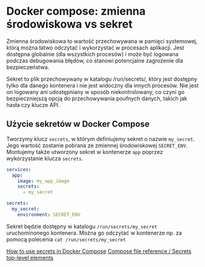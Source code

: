 # Docker compose: zmienna środowiskowa vs sekret

Zmienna środowiskowa to wartość przechowywana w pamięci systemowej, którą można łatwo odczytać i wykorzystać w procesach aplikacji.
Jest dostępna globalnie (dla wszystkich procesów) i może być logowana podczas debugowania błędów, co stanowi potencjalne zagrożenie dla bezpieczeństwa.

Sekret to plik przechowywany w katalogu /run/secrets/, który jest dostępny tylko dla danego kontenera i nie jest widoczny dla innych procesów.
Nie jest on logowany ani udostępniany w sposób niekontrolowany, co czyni go bezpieczniejszą opcją do przechowywania poufnych danych, takich jak hasła czy klucze API.

## Użycie sekretów w Docker Compose

Tworzymy klucz `secrets`, w którym definiujemy sekret o nazwie `my_secret`.
Jego wartość zostanie pobrana ze zmiennej środowiskowej `SECRET_ENV`.
Montujemy także utworzony sekret w kontenerze `app` poprzez wykorzystanie klucza `secrets`.

```yaml
services:
  app:
    image: my_app_image
    secrets:
      - my_secret

secrets:
  my_secret:
    environment: SECRET_ENV
```

Sekret będzie dostępny w katalogu `/run/secrets/my_secret` uruchominonego kontenera.
Można go odczytać w kontenerze np. za pomocą polecenia `cat /run/secrets/my_secret`

[How to use secrets in Docker Compose](https://docs.docker.com/compose/how-tos/use-secrets/)
[Compose file reference / Secrets top-level elements](https://docs.docker.com/reference/compose-file/secrets/)
